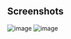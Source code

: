 
## Screenshots

![image](https://github.com/IgorAdelino/Tasks-API-Nodejs/assets/117618427/213084e9-eefe-43e2-ad82-924dab6efeef)
![image](https://github.com/IgorAdelino/Tasks-API-Nodejs/assets/117618427/f848672e-e347-40ff-bf1b-f00f1ce3bee6)





